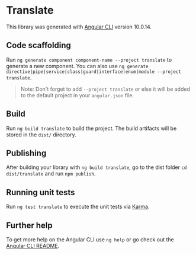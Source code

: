 # Translate

This library was generated with [Angular CLI](https://github.com/angular/angular-cli) version 10.0.14.

## Code scaffolding

Run `ng generate component component-name --project translate` to generate a new component. You can also use `ng generate directive|pipe|service|class|guard|interface|enum|module --project translate`.
> Note: Don't forget to add `--project translate` or else it will be added to the default project in your `angular.json` file. 

## Build

Run `ng build translate` to build the project. The build artifacts will be stored in the `dist/` directory.

## Publishing

After building your library with `ng build translate`, go to the dist folder `cd dist/translate` and run `npm publish`.

## Running unit tests

Run `ng test translate` to execute the unit tests via [Karma](https://karma-runner.github.io).

## Further help

To get more help on the Angular CLI use `ng help` or go check out the [Angular CLI README](https://github.com/angular/angular-cli/blob/master/README.md).
